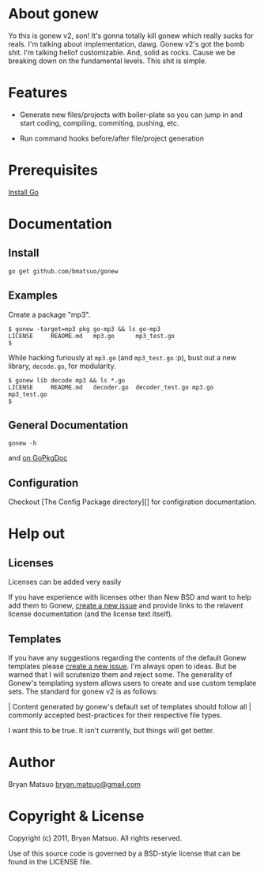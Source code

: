 [install go]: http://golang.org/doc/install.html "Install Go" 
[go environment]: http://golang.org/doc/install.html#environment "Go environment"

[issues]: https://github.com/bmatsuo/gonew/issues "Github issues"
[the config package]: https://github.com/bmatsuo/gonew/tree/master/config#readme "The Config Package directory"
[the templates package]: https://github.com/bmatsuo/gonew/tree/master/templates "The Templates Package directory"
[on gopkgdoc]: http://gopkgdoc.appspot.com/pkg/github.com/bmatsuo/gonew "on GoPkgDoc"

About gonew
===========

Yo this is gonew v2, son! It's gonna totally kill gonew which really sucks for reals.
I'm talking about implementation, dawg. Gonew v2's got the bomb shit. I'm talking
hellof customizable. And, solid as rocks. Cause we be breaking down on the fundamental
levels. This shit is simple.

Features
========

- Generate new files/projects with boiler-plate so you can jump in and start coding,
compiling, commiting, pushing, etc.

- Run command hooks before/after file/project generation

Prerequisites
=============

[Install Go][]

Documentation
=============
Install
-------

    go get github.com/bmatsuo/gonew

Examples
--------

Create a package "mp3".

    $ gonew -target=mp3 pkg go-mp3 && ls go-mp3
    LICENSE     README.md   mp3.go      mp3_test.go
    $

While hacking furiously at `mp3.go` (and `mp3_test.go` :p), bust out a new
library, `decode.go`, for modularity.

    $ gonew lib decode mp3 && ls *.go
    LICENSE     README.md   decoder.go  decoder_test.go mp3.go      mp3_test.go
    $

General Documentation
---------------------

    gonew -h

and [on GoPkgDoc][]

Configuration
-------------

Checkout [The Config Package directory][] for configiration documentation.

Help out
========

Licenses
--------

Licenses can be added very easily

If you have experience with licenses other than New BSD and want to help add
them to Gonew, [create a new issue][issues] and provide links to the relavent
license documentation (and the license text itself).

Templates
---------

If you have any suggestions regarding the contents of the default Gonew templates
please [create a new issue][issues]. I'm always open to ideas. But be warned that
I will scrutenize them and reject some. The generality of Gonew's templating
system allows users to create and use custom template sets. The standard for gonew
v2 is as follows:

| Content generated by gonew's default set of templates should follow all
| commonly accepted best-practices for their respective file types.

I want this to be true. It isn't currently, but things will get better.

Author
======

Bryan Matsuo <bryan.matsuo@gmail.com>

Copyright & License
===================

Copyright (c) 2011, Bryan Matsuo.
All rights reserved.

Use of this source code is governed by a BSD-style license that can be
found in the LICENSE file.
